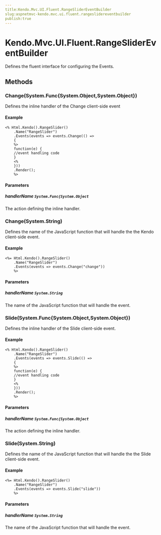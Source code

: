 ```yaml
---
title:Kendo.Mvc.UI.Fluent.RangeSliderEventBuilder
slug:aspnetmvc-kendo.mvc.ui.fluent.rangeslidereventbuilder
publish:true
---
```


# Kendo.Mvc.UI.Fluent.RangeSliderEventBuilder

Defines the fluent interface for configuring the Events.

## Methods

### Change(System.Func{System.Object,System.Object})
Defines the inline handler of the Change client-side event

#### Example
    <% Html.Kendo().RangeSlider()
        .Name("RangeSlider")
        .Events(events => events.Change(() =>
        {
        %>
        function(e) {
        //event handling code
        }
        <%
        }))
        .Render();
        %>

#### Parameters

##### handlerName `System.Func{System.Object`
The action defining the inline handler.

### Change(System.String)
Defines the name of the JavaScript function that will handle the the Kendo client-side event.

#### Example
    <%= Html.Kendo().RangeSlider()
        .Name("RangeSlider")
        .Events(events => events.Change("change"))
        %>

#### Parameters

##### handlerName `System.String`
The name of the JavaScript function that will handle the event.

### Slide(System.Func{System.Object,System.Object})
Defines the inline handler of the Slide client-side event.

#### Example
    <% Html.Kendo().RangeSlider()
        .Name("RangeSlider")
        .Events(events => events.Slide(() =>
        {
        %>
        function(e) {
        //event handling code
        }
        <%
        }))
        .Render();
        %>

#### Parameters

##### handlerName `System.Func{System.Object`
The action defining the inline handler.

### Slide(System.String)
Defines the name of the JavaScript function that will handle the the Slide client-side event.

#### Example
    <%= Html.Kendo().RangeSlider()
        .Name("RangeSlider")
        .Events(events => events.Slide("slide"))
        %>

#### Parameters

##### handlerName `System.String`
The name of the JavaScript function that will handle the event.